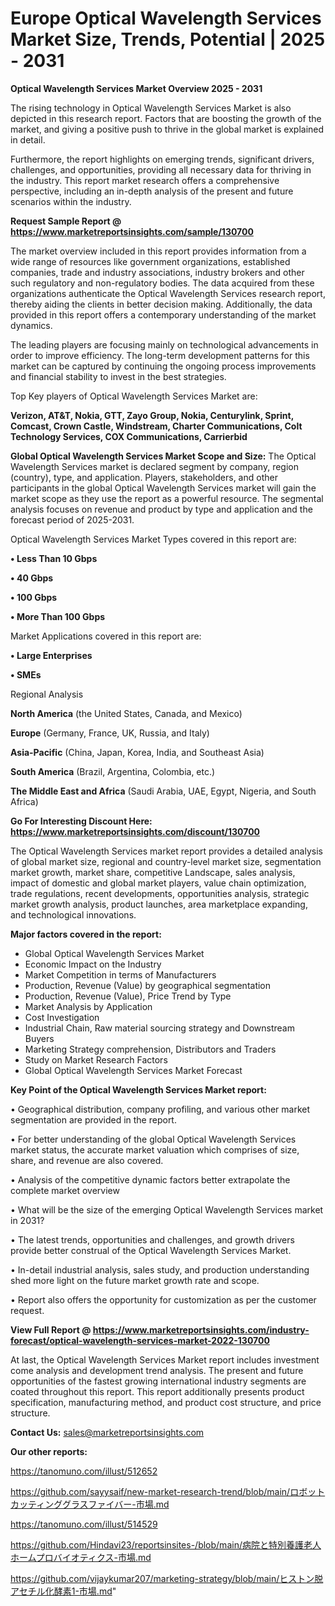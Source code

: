 # Europe Optical Wavelength Services Market Size, Trends, Potential | 2025 - 2031

<Strong> Optical Wavelength Services Market Overview 2025 - 2031</strong>

The rising technology in Optical Wavelength Services Market is also depicted in this research report. Factors that are boosting the growth of the market, and giving a positive push to thrive in the global market is explained in detail.

Furthermore, the report highlights on emerging trends, significant drivers, challenges, and opportunities, providing all necessary data for thriving in the industry. This report market research offers a comprehensive perspective, including an in-depth analysis of the present and future scenarios within the industry.

<strong>Request Sample Report @ <a href=https://www.marketreportsinsights.com/sample/130700>https://www.marketreportsinsights.com/sample/130700</a></strong>

The market overview included in this report provides information from a wide range of resources like government organizations, established companies, trade and industry associations, industry brokers and other such regulatory and non-regulatory bodies. The data acquired from these organizations authenticate the Optical Wavelength Services research report, thereby aiding the clients in better decision making. Additionally, the data provided in this report offers a contemporary understanding of the market dynamics.

The leading players are focusing mainly on technological advancements in order to improve efficiency. The long-term development patterns for this market can be captured by continuing the ongoing process improvements and financial stability to invest in the best strategies.

Top Key players of Optical Wavelength Services Market are:

<strong>Verizon, AT&T, Nokia, GTT, Zayo Group, Nokia, Centurylink, Sprint, Comcast, Crown Castle, Windstream, Charter Communications, Colt Technology Services, COX Communications, Carrierbid</strong>

<strong><b>Global Optical Wavelength Services Market Scope and Size:</b></strong>
The Optical Wavelength Services market is declared segment by company, region (country), type, and application. Players, stakeholders, and other participants in the global Optical Wavelength Services market will gain the market scope as they use the report as a powerful resource. The segmental analysis focuses on revenue and product by type and application and the forecast period of 2025-2031.

Optical Wavelength Services Market Types covered in this report are:

<strong>• Less Than 10 Gbps

• 40 Gbps

• 100 Gbps

• More Than 100 Gbps</strong>

Market Applications covered in this report are:

<strong>• Large Enterprises

• SMEs</strong> 

Regional Analysis

<strong>North America</strong> (the United States, Canada, and Mexico)

<strong>Europe</strong> (Germany, France, UK, Russia, and Italy)

<strong>Asia-Pacific</strong> (China, Japan, Korea, India, and Southeast Asia)

<strong>South America</strong> (Brazil, Argentina, Colombia, etc.)

<strong>The Middle East and Africa</strong> (Saudi Arabia, UAE, Egypt, Nigeria, and South Africa)

<strong>Go For Interesting Discount Here: <a href=https://www.marketreportsinsights.com/discount/130700>https://www.marketreportsinsights.com/discount/130700</a></strong>

The Optical Wavelength Services market report provides a detailed analysis of global market size, regional and country-level market size, segmentation market growth, market share, competitive Landscape, sales analysis, impact of domestic and global market players, value chain optimization, trade regulations, recent developments, opportunities analysis, strategic market growth analysis, product launches, area marketplace expanding, and technological innovations.

<strong><b>Major factors covered in the report:</b></strong>
<ul>
  <li>Global Optical Wavelength Services Market </li>
  <li>Economic Impact on the Industry</li>
  <li>Market Competition in terms of Manufacturers</li>
  <li>Production, Revenue (Value) by geographical segmentation</li>
  <li>Production, Revenue (Value), Price Trend by Type</li>
  <li>Market Analysis by Application</li>
  <li>Cost Investigation</li>
  <li>Industrial Chain, Raw material sourcing strategy and Downstream Buyers</li>
  <li>Marketing Strategy comprehension, Distributors and Traders</li>
  <li>Study on Market Research Factors</li>
  <li>Global Optical Wavelength Services Market Forecast</li>
</ul>

<strong><b>Key Point of the Optical Wavelength Services Market report:</b></strong>

• Geographical distribution, company profiling, and various other market segmentation are provided in the report.

• For better understanding of the global Optical Wavelength Services market status, the accurate market valuation which comprises of size, share, and revenue are also covered.

• Analysis of the competitive dynamic factors better extrapolate the complete market overview

• What will be the size of the emerging Optical Wavelength Services market in 2031?

• The latest trends, opportunities and challenges, and growth drivers provide better construal of the Optical Wavelength Services Market.

• In-detail industrial analysis, sales study, and production understanding shed more light on the future market growth rate and scope.

• Report also offers the opportunity for customization as per the customer request.

<strong><b>View Full Report @ <a href=https://www.marketreportsinsights.com/industry-forecast/optical-wavelength-services-market-2022-130700>https://www.marketreportsinsights.com/industry-forecast/optical-wavelength-services-market-2022-130700</a></b></strong>


At last, the Optical Wavelength Services Market report includes investment come analysis and development trend analysis. The present and future opportunities of the fastest growing international industry segments are coated throughout this report. This report additionally presents product specification, manufacturing method, and product cost structure, and price structure.

<strong>Contact Us:</strong>
sales@marketreportsinsights.com

<strong>Our other reports:</strong>

<a href=https://tanomuno.com/illust/512652>https://tanomuno.com/illust/512652</a>

<a href=https://github.com/sayysaif/new-market-research-trend/blob/main/ロボットカッティンググラスファイバー-市場.md>https://github.com/sayysaif/new-market-research-trend/blob/main/ロボットカッティンググラスファイバー-市場.md</a>

<a href=https://tanomuno.com/illust/514529>https://tanomuno.com/illust/514529</a>

<a href=https://github.com/Hindavi23/reportsinsites-/blob/main/病院と特別養護老人ホームプロバイオティクス-市場.md>https://github.com/Hindavi23/reportsinsites-/blob/main/病院と特別養護老人ホームプロバイオティクス-市場.md</a>

<a href=https://github.com/vijaykumar207/marketing-strategy/blob/main/ヒストン脱アセチル化酵素1-市場.md>https://github.com/vijaykumar207/marketing-strategy/blob/main/ヒストン脱アセチル化酵素1-市場.md</a>"
